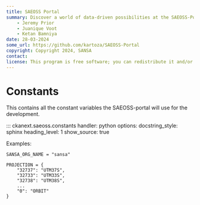 ```yaml
---
title: SAEOSS Portal
summary: Discover a world of data-driven possibilities at the SAEOSS-Portal, where information converges to empower data sharing and decision-making.
    - Jeremy Prior
    - Juanique Voot
    - Ketan Bamniya
date: 28-03-2024
some_url: https://github.com/kartoza/SAEOSS-Portal
copyright: Copyright 2024, SANSA
contact:
license: This program is free software; you can redistribute it and/or modify it under the terms of the GNU Affero General Public License as published by the Free Software Foundation; either version 3 of the License, or (at your option) any later version.
---
```


# Constants

This contains all the constant variables the SAEOSS-portal will use for the development.

::: ckanext.saeoss.constants
    handler: python
    options:
        docstring_style: sphinx
        heading_level: 1
        show_source: true

Examples:

`SANSA_ORG_NAME = "sansa"`

```
PROJECTION = {
    "32737": "UTM37S",
    "32733": "UTM33S",
    "32738": "UTM38S",
    ...
    "0": "ORBIT"
}
```